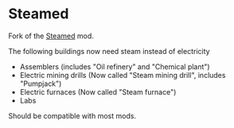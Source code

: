 # Steamed

Fork of the [Steamed](https://mods.factorio.com/mod/Steamed) mod.

The following buildings now need steam instead of electricity
- Assemblers (includes "Oil refinery" and "Chemical plant")
- Electric mining drills (Now called "Steam mining drill", includes "Pumpjack")
- Electric furnaces (Now called "Steam furnace")
- Labs

Should be compatible with most mods.